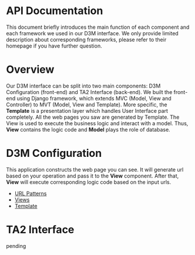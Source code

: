 API Documentation
=================

This document briefly introduces the main function of each component and each framework we used in our D3M interface.
We only provide limited description about corresponding frameworks, please refer to their homepage if you have further question.

Overview
========

Our D3M interface can be split into two main components: D3M Configuration (front-end) and TA2 Interface (back-end).
We built the front-end using Django framework, which extends MVC (Model, View and Controller) to MVT (Model, View and Template).
More specific, the **Template** is a presentation layer which handles User Interface part completely.
All the web pages you saw are generated by Template. The View is used to execute the business logic and interact with a model.
Thus, **View** contains the logic code and **Model** plays the role of database.

D3M Configuration
=================

This application constructs the web page you can see. It will generate url based on your operation and pass it to the **View** component.
After that, **View** will execute corresponding logic code based on the input urls.

* [URL Patterns](configuration/urls.md)
* [Views](configuration/views.md)
* [Template](configuration/templates.md)

TA2 Interface
=============
pending
